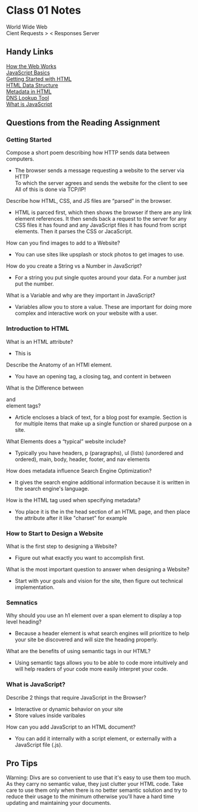 # Class 01 Notes

World Wide Web    
Cient Requests >                <  Responses Server 



## Handy Links

[How the Web Works](https://developer.mozilla.org/en-US/docs/Learn/Getting_started_with_the_web/How_the_Web_works)  
[JavaScript Basics](https://developer.mozilla.org/en-US/docs/Learn/Getting_started_with_the_web/JavaScript_basics)  
[Getting Started with HTML](https://developer.mozilla.org/en-US/docs/Learn/HTML/Introduction_to_HTML/Getting_started)  
[HTML Data Structure](https://developer.mozilla.org/en-US/docs/Learn/HTML/Introduction_to_HTML/Document_and_website_structure)  
[Metadata in HTML](https://developer.mozilla.org/en-US/docs/Learn/HTML/Introduction_to_HTML/The_head_metadata_in_HTML)  
[DNS Lookup Tool](https://www.nslookup.io/website-to-ip-lookup/)  
[What is JavaScript](https://developer.mozilla.org/en-US/docs/Learn/JavaScript/First_steps/What_is_JavaScript)  

## Questions from the Reading Assignment

### Getting Started

Compose a short poem describing how HTTP sends data between computers.

* The browser sends a message requesting a website to the server via HTTP  
To which the server agrees and sends the website for the client to see  
All of this is done via TCP/IP!  

Describe how HTML, CSS, and JS files are “parsed” in the browser.

* HTML is parced first, which then shows the browser if there are any link element references. It then sends back a request to the server for any CSS files it has found and any JavaScript files it has found from script elements. Then it parses the CSS or JacaScript. 

How can you find images to add to a Website?

* You can use sites like upsplash or stock photos to get images to use. 

How do you create a String vs a Number in JavaScript?  

* For a string you put single quotes around your data. For a number just put the number. 

What is a Variable and why are they important in JavaScript?  

* Variables allow you to store a value. These are important for doing more complex and interactive work on your website with a user. 

### Introduction to HTML

What is an HTML attribute?  

* This is 

Describe the Anatomy of an HTMl element.  

* You have an opening tag, a closing tag, and content in between

What is the Difference between <article> and <section> element tags?  

* Article encloses a black of text, for a blog post for example. Section is for multiple items that make up a single function or shared purpose on a site.  

What Elements does a “typical” website include?  

* Typically you have headers, p (paragraphs), ul (lists) (unordered and ordered), main, body, header, footer, and nav elements

How does metadata influence Search Engine Optimization?  

* It gives the search engine additional information because it is written in the search engine's language. 

How is the <meta> HTML tag used when specifying metadata?  

* You place it is the in the head section of an HTML page, and then place the attribute after it like "charset" for example  

### How to Start to Design a Website  

What is the first step to designing a Website?

* Figure out what exactly you want to accomplish first.  

What is the most important question to answer when designing a Website?

* Start with your goals and vision for the site, then figure out technical implementation. 

### Semnatics  

Why should you use an h1 element over a span element to display a top level heading?

* Because a header element is what search engines will prioritize to help your site be discovered and will size the heading properly. 

What are the benefits of using semantic tags in our HTML?

* Using semantic tags allows you to be able to code more intuitively and will help readers of your code more easily interpret your code.  

### What is JavaScript?

Describe 2 things that require JavaScript in the Browser?  

* Interactive or dynamic behavior on your site
* Store values inside varibales 

How can you add JavaScript to an HTML document?  

* You can add it internally with a script element, or externally with a JavaScript file (.js). 


## Pro Tips

Warning: Divs are so convenient to use that it's easy to use them too much. As they carry no semantic value, they just clutter your HTML code. Take care to use them only when there is no better semantic solution and try to reduce their usage to the minimum otherwise you'll have a hard time updating and maintaining your documents.